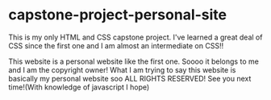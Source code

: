 # capstone-project-personal-site
This is my only HTML and CSS capstone project.
I've learned a great deal of CSS since the first one and I am almost an intermediate on CSS!!

This website is a personal website like the first one. Soooo it belongs to me and I am the copyright owner!
What I am trying to say this website is basically my personal website soo ALL RIGHTS RESERVED!
See you next time!(With knowledge of javascript I hope)
